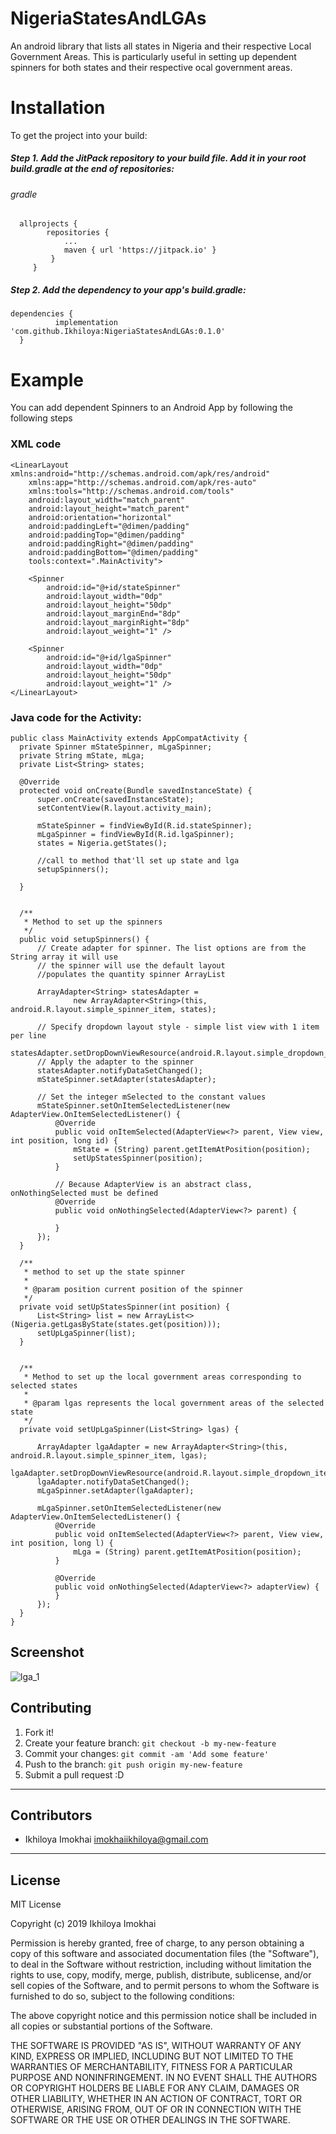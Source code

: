 # NigeriaStatesAndLGAs
An android library that lists all states in Nigeria and their respective Local Government Areas.
This is particularly useful in setting up dependent spinners for both states and their respective ocal government areas.

# Installation
To get the project into your build:
##### Step 1. Add the JitPack repository to your build file. Add it in your root build.gradle at the end of repositories:
###### gradle
```
  allprojects {
		repositories {
			...
			maven { url 'https://jitpack.io' }
		 }
	 }
  ```
  
 ##### Step 2. Add the dependency to your app's build.gradle:
  ```
  dependencies {
	        implementation 'com.github.Ikhiloya:NigeriaStatesAndLGAs:0.1.0'
	}
  ```

# Example
You can add dependent Spinners to an Android App by following the following steps

### XML code

```
<LinearLayout xmlns:android="http://schemas.android.com/apk/res/android"
    xmlns:app="http://schemas.android.com/apk/res-auto"
    xmlns:tools="http://schemas.android.com/tools"
    android:layout_width="match_parent"
    android:layout_height="match_parent"
    android:orientation="horizontal"
    android:paddingLeft="@dimen/padding"
    android:paddingTop="@dimen/padding"
    android:paddingRight="@dimen/padding"
    android:paddingBottom="@dimen/padding"
    tools:context=".MainActivity">

    <Spinner
        android:id="@+id/stateSpinner"
        android:layout_width="0dp"
        android:layout_height="50dp"
        android:layout_marginEnd="8dp"
        android:layout_marginRight="8dp"
        android:layout_weight="1" />

    <Spinner
        android:id="@+id/lgaSpinner"
        android:layout_width="0dp"
        android:layout_height="50dp"
        android:layout_weight="1" />
</LinearLayout>

```

### Java code for the Activity:
  ```
  public class MainActivity extends AppCompatActivity {
    private Spinner mStateSpinner, mLgaSpinner;
    private String mState, mLga;
    private List<String> states;

    @Override
    protected void onCreate(Bundle savedInstanceState) {
        super.onCreate(savedInstanceState);
        setContentView(R.layout.activity_main);

        mStateSpinner = findViewById(R.id.stateSpinner);
        mLgaSpinner = findViewById(R.id.lgaSpinner);
        states = Nigeria.getStates();

        //call to method that'll set up state and lga
        setupSpinners();

    }


    /**
     * Method to set up the spinners
     */
    public void setupSpinners() {
        // Create adapter for spinner. The list options are from the String array it will use
        // the spinner will use the default layout
        //populates the quantity spinner ArrayList

        ArrayAdapter<String> statesAdapter =
                new ArrayAdapter<String>(this, android.R.layout.simple_spinner_item, states);

        // Specify dropdown layout style - simple list view with 1 item per line
        statesAdapter.setDropDownViewResource(android.R.layout.simple_dropdown_item_1line);
        // Apply the adapter to the spinner
        statesAdapter.notifyDataSetChanged();
        mStateSpinner.setAdapter(statesAdapter);

        // Set the integer mSelected to the constant values
        mStateSpinner.setOnItemSelectedListener(new AdapterView.OnItemSelectedListener() {
            @Override
            public void onItemSelected(AdapterView<?> parent, View view, int position, long id) {
                mState = (String) parent.getItemAtPosition(position);
                setUpStatesSpinner(position);
            }

            // Because AdapterView is an abstract class, onNothingSelected must be defined
            @Override
            public void onNothingSelected(AdapterView<?> parent) {
                
            }
        });
    }

    /**
     * method to set up the state spinner
     *
     * @param position current position of the spinner
     */
    private void setUpStatesSpinner(int position) {
        List<String> list = new ArrayList<>(Nigeria.getLgasByState(states.get(position)));
        setUpLgaSpinner(list);
    }


    /**
     * Method to set up the local government areas corresponding to selected states
     *
     * @param lgas represents the local government areas of the selected state
     */
    private void setUpLgaSpinner(List<String> lgas) {

        ArrayAdapter lgaAdapter = new ArrayAdapter<String>(this, android.R.layout.simple_spinner_item, lgas);
        lgaAdapter.setDropDownViewResource(android.R.layout.simple_dropdown_item_1line);
        lgaAdapter.notifyDataSetChanged();
        mLgaSpinner.setAdapter(lgaAdapter);

        mLgaSpinner.setOnItemSelectedListener(new AdapterView.OnItemSelectedListener() {
            @Override
            public void onItemSelected(AdapterView<?> parent, View view, int position, long l) {
                mLga = (String) parent.getItemAtPosition(position);
            }
            
            @Override
            public void onNothingSelected(AdapterView<?> adapterView) {
            }
        });
    }
}
  
  ```
## Screenshot
![lga_1](https://user-images.githubusercontent.com/28486520/51506884-c9687980-1dee-11e9-8d68-05d2709586d1.png)
## Contributing
 
1. Fork it!
2. Create your feature branch: `git checkout -b my-new-feature`
3. Commit your changes: `git commit -am 'Add some feature'`
4. Push to the branch: `git push origin my-new-feature`
5. Submit a pull request :D


_ _ _
## Contributors
- Ikhiloya Imokhai <imokhaiikhiloya@gmail.com>

_ _ _

## License
MIT License

Copyright (c) 2019 Ikhiloya Imokhai

Permission is hereby granted, free of charge, to any person obtaining a copy
of this software and associated documentation files (the "Software"), to deal
in the Software without restriction, including without limitation the rights
to use, copy, modify, merge, publish, distribute, sublicense, and/or sell
copies of the Software, and to permit persons to whom the Software is
furnished to do so, subject to the following conditions:

The above copyright notice and this permission notice shall be included in all
copies or substantial portions of the Software.

THE SOFTWARE IS PROVIDED "AS IS", WITHOUT WARRANTY OF ANY KIND, EXPRESS OR
IMPLIED, INCLUDING BUT NOT LIMITED TO THE WARRANTIES OF MERCHANTABILITY,
FITNESS FOR A PARTICULAR PURPOSE AND NONINFRINGEMENT. IN NO EVENT SHALL THE
AUTHORS OR COPYRIGHT HOLDERS BE LIABLE FOR ANY CLAIM, DAMAGES OR OTHER
LIABILITY, WHETHER IN AN ACTION OF CONTRACT, TORT OR OTHERWISE, ARISING FROM,
OUT OF OR IN CONNECTION WITH THE SOFTWARE OR THE USE OR OTHER DEALINGS IN THE
SOFTWARE.


